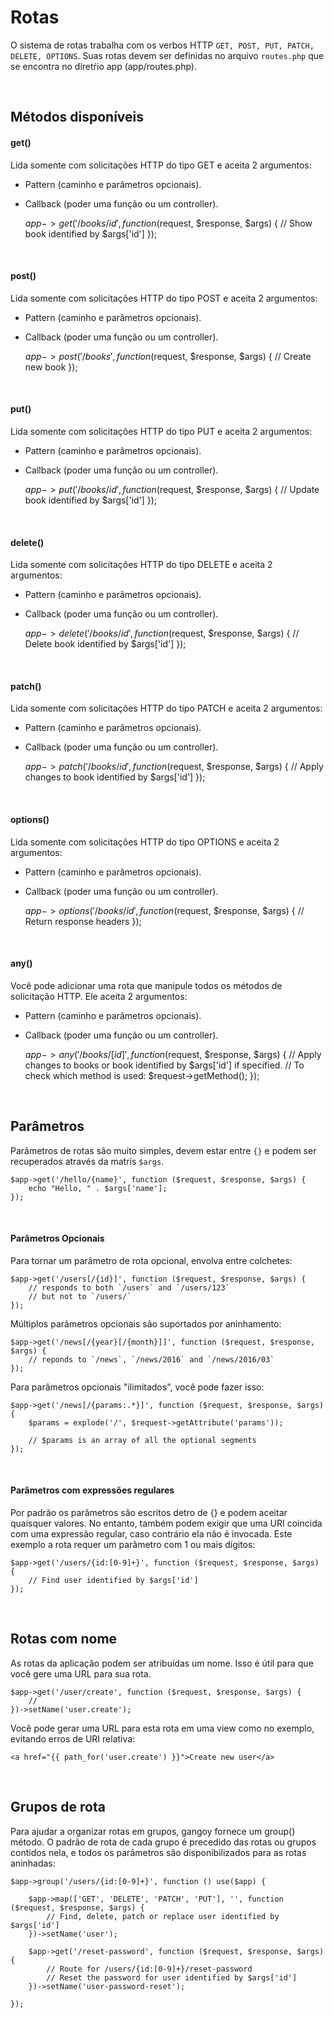 # Rotas
O sistema de rotas trabalha com os verbos HTTP `GET, POST, PUT, PATCH, DELETE, OPTIONS`.
Suas rotas devem ser definidas no arquivo `routes.php` que se encontra no diretŕio app (app/routes.php).

<br>

## Métodos disponíveis
#### get()
Lida somente com solicitações HTTP do tipo GET e aceita 2 argumentos:

- Pattern (caminho e parâmetros opcionais).
- Callback (poder uma função ou um controller).


    $app->get('/books/{id}', function ($request, $response, $args) {
        // Show book identified by $args['id']
    });

<br>
 
#### post()
Lida somente com solicitações HTTP do tipo POST e aceita 2 argumentos:

- Pattern (caminho e parâmetros opcionais).
- Callback (poder uma função ou um controller).


    $app->post('/books', function ($request, $response, $args) {
        // Create new book
    });

<br>

#### put()
Lida somente com solicitações HTTP do tipo PUT e aceita 2 argumentos:

- Pattern (caminho e parâmetros opcionais).
- Callback (poder uma função ou um controller).


    $app->put('/books/{id}', function ($request, $response, $args) {
        // Update book identified by $args['id']
    });
 
<br>
   
#### delete()
Lida somente com solicitações HTTP do tipo DELETE e aceita 2 argumentos:

- Pattern (caminho e parâmetros opcionais).
- Callback (poder uma função ou um controller).


    $app->delete('/books/{id}', function ($request, $response, $args) {
        // Delete book identified by $args['id']
    });

<br>
    
#### patch()
Lida somente com solicitações HTTP do tipo PATCH e aceita 2 argumentos:

- Pattern (caminho e parâmetros opcionais).
- Callback (poder uma função ou um controller).


    $app->patch('/books/{id}', function ($request, $response, $args) {
        // Apply changes to book identified by $args['id']
    });

<br>

#### options()
Lida somente com solicitações HTTP do tipo OPTIONS e aceita 2 argumentos:

- Pattern (caminho e parâmetros opcionais).
- Callback (poder uma função ou um controller).


    $app->options('/books/{id}', function ($request, $response, $args) {
        // Return response headers
    });

<br>
    
#### any()
Você pode adicionar uma rota que manipule todos os métodos de solicitação HTTP. Ele aceita 2 argumentos:

- Pattern (caminho e parâmetros opcionais).
- Callback (poder uma função ou um controller).


    $app->any('/books/[{id}]', function ($request, $response, $args) {
        // Apply changes to books or book identified by $args['id'] if specified.
        // To check which method is used: $request->getMethod();
    });
       
<br>

## Parâmetros
Parâmetros de rotas são muito simples, devem estar entre `{}`
e podem ser recuperados através da matrís `$args`.
 
    $app->get('/hello/{name}', function ($request, $response, $args) {
        echo "Hello, " . $args['name'];
    });

<br>

#### Parâmetros Opcionais
Para tornar um parâmetro de rota opcional, envolva entre colchetes:

    $app->get('/users[/{id}]', function ($request, $response, $args) {
        // responds to both `/users` and `/users/123`
        // but not to `/users/`
    });
        
Múltiplos parâmetros opcionais são suportados por aninhamento:

    $app->get('/news[/{year}[/{month}]]', function ($request, $response, $args) {
        // reponds to `/news`, `/news/2016` and `/news/2016/03`
    });     

Para parâmetros opcionais "ilimitados", você pode fazer isso:

    $app->get('/news[/{params:.*}]', function ($request, $response, $args) {
        $params = explode('/', $request->getAttribute('params'));
    
        // $params is an array of all the optional segments
    });

<br>
    
#### Parâmetros com expressões regulares
Por padrão os parâmetros são escritos detro de {} e podem aceitar quaisquer valores. No entanto, também podem exigir que 
uma URI coincida com uma expressão regular, caso contrário ela não é invocada. Este exemplo a rota requer um parâmetro
com 1 ou mais dígitos:

    $app->get('/users/{id:[0-9]+}', function ($request, $response, $args) {
        // Find user identified by $args['id']
    });
    
<br>
    
## Rotas com nome
As rotas da aplicação podem ser atribuídas um nome. Isso é útil para que você gere uma URL para sua rota.

    $app->get('/user/create', function ($request, $response, $args) {
        //
    })->setName('user.create');

Você pode gerar uma URL para esta rota em uma view como no exemplo, evitando erros de URI relativa:

    <a href="{{ path_for('user.create') }}">Create new user</a>

<br>

## Grupos de rota
Para ajudar a organizar rotas em grupos, gangoy fornece um group() método. O padrão de rota de cada grupo é precedido 
das rotas ou grupos contidos nela, e todos os parâmetros são disponibilizados para as rotas aninhadas:

    $app->group('/users/{id:[0-9]+}', function () use($app) {
    
        $app->map(['GET', 'DELETE', 'PATCH', 'PUT'], '', function ($request, $response, $args) {
            // Find, delete, patch or replace user identified by $args['id']
        })->setName('user');
        
        $app->get('/reset-password', function ($request, $response, $args) {
            // Route for /users/{id:[0-9]+}/reset-password
            // Reset the password for user identified by $args['id']
        })->setName('user-password-reset');
        
    });